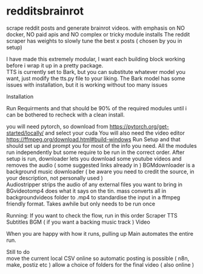# redditsbrainrot
scrape reddit posts and generate brainrot videos. with emphasis on NO docker, NO paid apis and NO complex or tricky module installs
The reddit scraper has weights to slowly tune the best x posts ( chosen by you in setup) 

I have made this extremely modular, I want each building block working before i wrap it up in a pretty package.  
TTS is currently set to Bark, but you can substitute whatever model you want, just modify the tts.py file to your liking. The Bark model has some issues with installation, but it is working without too many issues 

Installation

Run Requirments and that should be 90% of the required modules until i can be bothered to recheck with a clean install. 

you will need pytorch, so download from https://pytorch.org/get-started/locally/ and select your cuda
You will also need the video editor https://ffmpeg.org/download.html#build-windows
Run Setup and that should set up and prompt you for most of the info you need.
All the modules run independently but some require to be run in the correct order. 
After setup is run, downloader lets you download some youtube videos and removes the audio ( some suggested links already in ) 
BGMdownloader is a background music downloader ( be aware you need to credit the source, in your description, not personally used )  
Audiostripper strips the audio of any external files you want to bring in
BGvideotomp4 does what it says on the tin. mass converts all in backgroundvideos folder to .mp4 to standardise the input in a ffmpeg friendly format. Takes awhile but only needs to be run once

Running:
If you want to check the flow, run in this order
Scraper
TTS
Subtitles 
BGM ( if you want a backing music track )
Video

When you are happy with how it runs, pulling up Main automates the entire run. 




Still to do  
move the current local CSV online so automatic posting is possible ( n8n, make, postiz etc ) 
allow a choice of folders for the final video ( also online ) 


